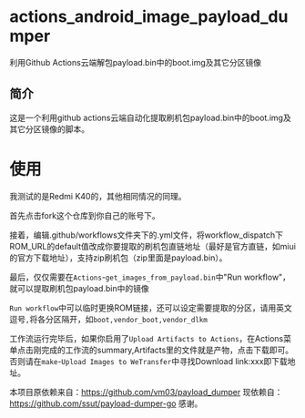 # actions_android_image_payload_dumper
利用Github Actions云端解包payload.bin中的boot.img及其它分区镜像


## 简介 ##
这是一个利用github actions云端自动化提取刷机包payload.bin中的boot.img及其它分区镜像的脚本。

# 使用

我测试的是Redmi K40的，其他相同情况的同理。

首先点击fork这个仓库到你自己的账号下。 
 
接着，编辑.github/workflows文件夹下的.yml文件，将workflow_dispatch下ROM_URL的default值改成你要提取的刷机包直链地址（最好是官方直链，如miui的官方下载地址），支持zip刷机包（zip里面是payload.bin）。

最后，仅仅需要在`Actions`-`get_images_from_payload.bin`中"Run workflow"，就可以提取刷机包payload.bin中的镜像

`Run workflow`中可以临时更换ROM链接，还可以设定需要提取的分区，请用英文逗号`,`将各分区隔开，如`boot,vendor_boot,vendor_dlkm`

工作流运行完毕后，如果你启用了`Upload Artifacts to Actions`，在Actions菜单点击刚完成的工作流的summary,Artifacts里的文件就是产物，点击下载即可。否则请在`make`-`Upload Images to WeTransfer`中寻找Download link:xxx即下载地址。

本项目原依赖来自：https://github.com/vm03/payload_dumper 
现依赖自：https://github.com/ssut/payload-dumper-go
感谢。
